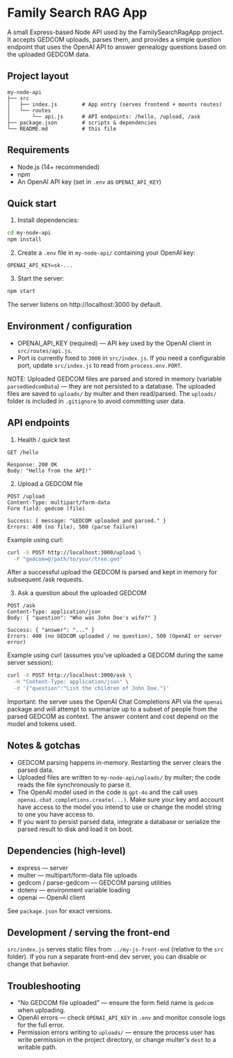 # Family Search RAG App
A small Express-based Node API used by the FamilySearchRagApp project. It accepts GEDCOM uploads, parses them, and provides a simple question endpoint that uses the OpenAI API to answer genealogy questions based on the uploaded GEDCOM data.

## Project layout

```
my-node-api
├── src
│   ├── index.js        # App entry (serves frontend + mounts routes)
│   └── routes
│       └── api.js      # API endpoints: /hello, /upload, /ask
├── package.json        # scripts & dependencies
└── README.md           # this file
```

## Requirements

- Node.js (14+ recommended)
- npm
- An OpenAI API key (set in `.env` as `OPENAI_API_KEY`)

## Quick start

1. Install dependencies:

```bash
cd my-node-api
npm install
```

2. Create a `.env` file in `my-node-api/` containing your OpenAI key:

```
OPENAI_API_KEY=sk-...
```

3. Start the server:

```bash
npm start
```

The server listens on http://localhost:3000 by default.

## Environment / configuration

- OPENAI_API_KEY (required) — API key used by the OpenAI client in `src/routes/api.js`.
- Port is currently fixed to `3000` in `src/index.js`. If you need a configurable port, update `src/index.js` to read from `process.env.PORT`.

NOTE: Uploaded GEDCOM files are parsed and stored in memory (variable `parsedGedcomData`) — they are not persisted to a database. The uploaded files are saved to `uploads/` by multer and then read/parsed. The `uploads/` folder is included in `.gitignore` to avoid committing user data.

## API endpoints

1. Health / quick test

```
GET /hello

Response: 200 OK
Body: "Hello from the API!"
```

2. Upload a GEDCOM file

```
POST /upload
Content-Type: multipart/form-data
Form field: gedcom (file)

Success: { message: "GEDCOM uploaded and parsed." }
Errors: 400 (no file), 500 (parse failure)
```

Example using curl:

```bash
curl -X POST http://localhost:3000/upload \
  -F "gedcom=@/path/to/your/tree.ged"
```

After a successful upload the GEDCOM is parsed and kept in memory for subsequent /ask requests.

3. Ask a question about the uploaded GEDCOM

```
POST /ask
Content-Type: application/json
Body: { "question": "Who was John Doe's wife?" }

Success: { "answer": "..." }
Errors: 400 (no GEDCOM uploaded / no question), 500 (OpenAI or server error)
```

Example using curl (assumes you've uploaded a GEDCOM during the same server session):

```bash
curl -X POST http://localhost:3000/ask \
  -H "Content-Type: application/json" \
  -d '{"question":"List the children of John Doe."}'
```

Important: the server uses the OpenAI Chat Completions API via the `openai` package and will attempt to summarize up to a subset of people from the parsed GEDCOM as context. The answer content and cost depend on the model and tokens used.

## Notes & gotchas

- GEDCOM parsing happens in-memory. Restarting the server clears the parsed data.
- Uploaded files are written to `my-node-api/uploads/` by multer; the code reads the file synchronously to parse it.
- The OpenAI model used in the code is `gpt-4o` and the call uses `openai.chat.completions.create(...)`. Make sure your key and account have access to the model you intend to use or change the model string to one you have access to.
- If you want to persist parsed data, integrate a database or serialize the parsed result to disk and load it on boot.

## Dependencies (high-level)

- express — server
- multer — multipart/form-data file uploads
- gedcom / parse-gedcom — GEDCOM parsing utilities
- dotenv — environment variable loading
- openai — OpenAI client

See `package.json` for exact versions.

## Development / serving the front-end

`src/index.js` serves static files from `../my-js-front-end` (relative to the `src` folder). If you run a separate front-end dev server, you can disable or change that behavior.

## Troubleshooting

- "No GEDCOM file uploaded" — ensure the form field name is `gedcom` when uploading.
- OpenAI errors — check `OPENAI_API_KEY` in `.env` and monitor console logs for the full error.
- Permission errors writing to `uploads/` — ensure the process user has write permission in the project directory, or change multer's `dest` to a writable path.